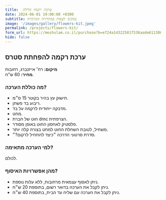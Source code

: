 ```yaml
---
title:  ערכת רקמה קלילה
date: 2024-06-01 19:00:00 +0300
subtitle: במקום לצפות במהדורה המרכזית
image: '/images/gallery/flowers-kit.jpeg'
permalink: /projects/flowers-kit/
form_url: https://meshulam.co.il/purchase?b=e724a14322581f536aade6113065a9d9
hide: false
---
```


## ערכת רקמה להפחתת סטרס

**מיקום:** רח׳ אייזנברג, רחובות  
**מחיר:** 60 ש"ח.   

### מה כוללת הערכה?

- חישוק עץ בהיר בקוטר 15 ס״מ.
- ריבוע בד פשתן.
- מדבקה ייחודית לרקמה על בד.
- מחט.
- חוט של חברת dmc הצרפתית.
- פלסטיק לאחסון החוט באופן מסודר.
- משחיל, לטובת השחלת החוט למחט בצורה קלה יותר.
- סדרת סרטוני הדרכה ״כיצד להתחיל לרקום?״.

### למי הערכה מתאימה?

לכולם.

### מהן אפשרויות האיסוף?

- ניתן לאסוף עצמאית מרחובות, ללא עלות נוספת.
- ניתן לקבל את הערכה בדואר רשום, בתוספת 20 ש״ח.
- ניתן לקבל את הערכה עם שליח עד הבית, בתוספת 40 ש״ח.
